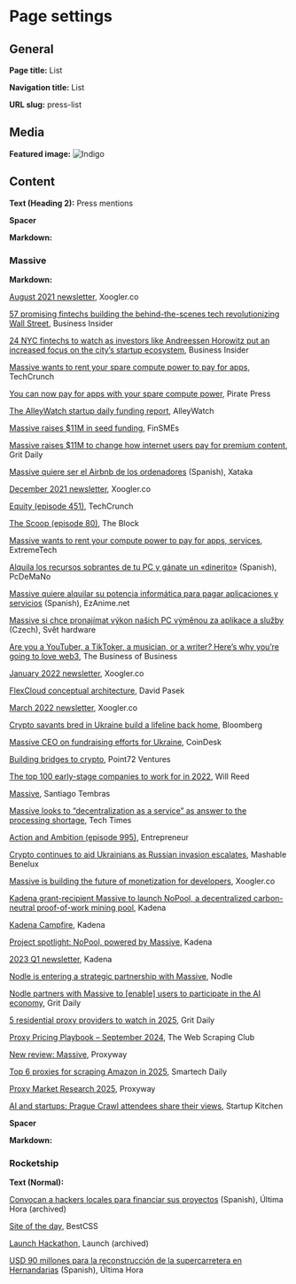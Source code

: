 # Page settings

## General

**Page title:** List

**Navigation title:** List

**URL slug:** press-list

## Media

**Featured image:** ![Indigo](indigo.png)

## Content

**Text (Heading 2):** Press mentions

**Spacer**

**Markdown:**

<h3 id="massive">Massive</h3>

**Markdown:**

<p class="omitted"><a target="_blank" href="https://xoogler.substack.com/p/august2021">August 2021
newsletter</a>, Xoogler.co</p>
<p><a target="_blank"
href="https://www.businessinsider.com/fintech-b2b-best-promising-startups-finance-wall-street-payments-crypto-2021-7">57
promising fintechs building the behind-the-scenes tech revolutionizing Wall Street</a>, Business
Insider</p>
<p class="omitted"><a target="_blank"
href="https://www.businessinsider.com/fintech-startups-based-new-york-city-rising-promising-wall-street-2021-8">24
NYC fintechs to watch as investors like Andreessen Horowitz put an increased focus on the city’s
startup ecosystem</a>, Business Insider</p>
<p><a target="_blank"
href="https://techcrunch.com/2021/11/30/massive-wants-to-rent-your-spare-compute-power-to-pay-for-apps/">Massive
wants to rent your spare compute power to pay for apps</a>, TechCrunch</p>
<p><a target="_blank"
href="https://lvhspiratepress.org/you-can-now-pay-for-apps-with-your-spare-compute-power/">You can
now pay for apps with your spare compute power</a>, Pirate Press</p>
<p><a target="_blank"
href="https://www.alleywatch.com/2021/12/the-alleywatch-startup-daily-funding-report-12-1-2021/">The
AlleyWatch startup daily funding report</a>, AlleyWatch</p>
<p><a target="_blank"
href="https://www.finsmes.com/2021/12/massive-raises-11m-in-seed-funding.html">Massive raises $11M
in seed funding</a>, FinSMEs</p>
<p><a target="_blank"
href="https://gritdaily.com/massive-raises-11m-to-change-how-internet-users-pay-for-premium-content/">Massive
raises $11M to change how internet users pay for premium content</a>, Grit Daily</p>
<p><a target="_blank"
href="https://www.xataka.com/servicios/massive-quiere-ser-airbnb-ordenadores-gente-comprara-esa-potencia-calculo-que-tu-no-estas-usando-tu-pc">Massive
quiere ser el Airbnb de los ordenadores</a> (Spanish), Xataka</p>
<p><a target="_blank" href="https://xoogler.substack.com/p/december2021">December 2021
newsletter</a>, Xoogler.co</p>
<p><a target="_blank"
href="https://techcrunch.com/2021/12/03/squares-better-com-name-block-is-butter-y-smooth/">Equity
(episode 451)</a>, TechCrunch</p>
<p><a target="_blank"
href="https://www.theblockcrypto.com/post/126134/point72-ventures-crypto-lead-adam-carson-says-the-firm-is-gearing-up-to-do-token-deals">The
Scoop (episode 80)</a>, The Block</p>
<p><a target="_blank"
href="https://www.extremetech.com/computing/329429-massive-wants-to-rent-your-compute-power-to-pay-for-apps-services">Massive
wants to rent your compute power to pay for apps, services</a>, ExtremeTech</p>
<p><a target="_blank" href="https://www.pcdemano.com/sc/18167/">Alquila los recursos sobrantes de tu
PC y gánate un «dinerito»</a> (Spanish), PcDeMaNo</p>
<p><a target="_blank"
href="https://www.ezanime.net/massive-quiere-alquilar-su-potencia-informatica-para-pagar-aplicaciones-y-servicios/">Massive
quiere alquilar su potencia informática para pagar aplicaciones y servicios</a> (Spanish),
EzAnime.net</p>
<p><a target="_blank"
href="https://www.svethardware.cz/massive-si-chce-pronajimat-vykon-nasich-pc-vymenou-za-aplikace-a-sluzby/56569">Massive
si chce pronajímat výkon našich PC výměnou za aplikace a služby</a> (Czech), Svět hardware</p>
<p><a target="_blank"
href="https://www.businessofbusiness.com/articles/are-you-a-youtuber-a-tiktoker-a-musician-or-a-writer-heres-why-youre-going-to-love-web3/">Are
you a YouTuber, a TikToker, a musician, or a writer<em>?</em> Here’s why you’re going to love
web3</a>, The Business of Business</p>
<p class="omitted"><a target="_blank" href="https://xoogler.substack.com/p/2021">January 2022
newsletter</a>, Xoogler.co</p>
<p><a target="_blank"
href="https://www.slideshare.net/davidpasek/flex-cloud-conceptual-design-ver-02">FlexCloud
conceptual architecture</a>, David Pasek</p>
<p class="omitted"><a target="_blank" href="https://xoogler.substack.com/p/march2022">March 2022
newsletter</a>, Xoogler.co</p>
<p><a target="_blank"
href="https://www.bloomberg.com/news/articles/2022-03-09/ukraine-s-crypto-community-sends-donation-support-after-russia-invasion">Crypto
savants bred in Ukraine build a lifeline back home</a>, Bloomberg</p>
<p><a target="_blank"
href="https://www.coindesk.com/video/recent-videos/massive-ceo-on-fundraising-efforts-for-ukraine/">Massive
CEO on fundraising efforts for Ukraine</a>, CoinDesk</p>
<p><a target="_blank" href="https://p72.vc/fintech/building-bridges-to-crypto/">Building bridges to
crypto</a>, Point72 Ventures</p>
<p><a target="_blank"
href="https://www.top100bywillreed.com/top-100-profiles/massive-computing-inc">The top 100
early-stage companies to work for in 2022</a>, Will Reed</p>
<p><a target="_blank" href="https://twitter.com/crypzantino/status/1552386530177495040">Massive</a>,
Santiago Tembras</p>
<p><a target="_blank"
href="https://www.techtimes.com/articles/278722/20220802/massive-looks-to-decentralization-as-a-service-as-answer-to-the-processing-shortage.htm">Massive
looks to “decentralization as a service” as answer to the processing shortage</a>, Tech Times</p>
<p><a target="_blank" href="https://www.entrepreneur.com/listen/action-and-ambition/434918">Action
and Ambition (episode 995)</a>, Entrepreneur</p>
<p><a target="_blank"
href="https://nl.mashable.com/cryptocurrency/8036/crypto-continues-to-aid-ukrainians-as-russian-invasion-escalates">Crypto
continues to aid Ukrainians as Russian invasion escalates</a>, Mashable Benelux</p>
<p><a target="_blank"
href="https://medium.com/xoogler-co/move-over-data-collection-massive-is-building-the-future-of-monetization-for-developers-eed27ca4f05e">Massive
is building the future of monetization for developers</a>, Xoogler.co</p>
<p><a target="_blank"
href="https://medium.com/kadena-io/kadena-grant-recipient-massive-to-launch-nopool-a-decentralized-carbon-neutral-proof-of-work-1c042c62928f">Kadena
grant-recipient Massive to launch NoPool, a decentralized carbon-neutral proof-of-work mining
pool</a>, Kadena</p>
<p><a target="_blank" href="https://twitter.com/kadena_io/status/1628439634408804353">Kadena
Campfire</a>, Kadena</p>
<p><a target="_blank"
href="https://medium.com/kadena-io/project-spotlight-nopool-powered-by-massive-2f8d220bd34">Project
spotlight: NoPool, powered by Massive</a>, Kadena</p>
<p><a target="_blank"
href="https://medium.com/kadena-io/kadena-2023-q1-newsletter-879325b93905">2023 Q1 newsletter</a>,
Kadena</p>
<p><a target="_blank"
href="https://www.linkedin.com/posts/nodle_nodle-massive-depin-activity-7207092178076983296-YyKU/">Nodle
is entering a strategic partnership with Massive</a>, Nodle</p>
<p><a target="_blank"
href="https://gritdaily.com/nodle-partners-with-massive-nodle-users-ai-economy/">Nodle partners with
Massive to [enable] users to participate in the AI economy</a>, Grit Daily</p>
<p><a target="_blank" href="https://gritdaily.com/residential-proxy-providers-to-watch-in-2025/">5
residential proxy providers to watch in 2025</a>, Grit Daily</p>
<p><a target="_blank"
href="https://substack.thewebscraping.club/p/proxy-pricing-playbook-september">Proxy Pricing
Playbook – September 2024</a>, The Web Scraping Club</p>
<p><a target="_blank" href="https://proxyway.com/news/new-review-massive">New review: Massive</a>,
Proxyway</p>
<p><a target="_blank"
href="https://smartechdaily.com/top-6-proxies-for-scraping-amazon-in-2025/">Top 6 proxies for
scraping Amazon in 2025</a>, Smartech Daily</p>
<p><a target="_blank" href="https://proxyway.com/research/proxy-market-research-2025">Proxy Market
Research 2025</a>, Proxyway</p>
<p><a target="_blank"
href="https://startupkitchen.community/ai-startups-prague-crawl-attendees-share-their-views/">AI and
startups: Prague Crawl attendees share their views</a>, Startup Kitchen</p>

**Spacer**

**Markdown:**

<h3 id="rocketship">Rocketship</h3>

**Text (Normal):**

[Convocan a hackers locales para financiar sus proyectos](https://web.archive.org/web/20230327232137/https://www.ultimahora.com/convocan-hackers-locales-financiar-sus-proyectos-n913963.html)
(Spanish), Última Hora (archived)

[Site of the day](https://www.bestcss.in/user/detail/Rocketship-3165), BestCSS

[Launch Hackathon](https://web.archive.org/web/20171024092721/https://www.launchhackathon.com/),
Launch (archived)

[USD 90 millones para la reconstrucción de la supercarretera en Hernandarias](https://www.ultimahora.com/usd-90-millones-la-reconstruccion-la-supercarretera-hernandarias-n985642.html)
(Spanish), Última Hora
